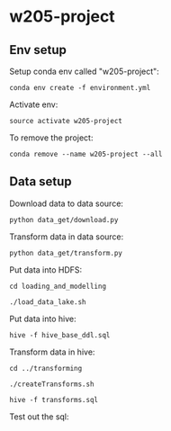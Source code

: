# w205-project

## Env setup

Setup conda env called "w205-project":

`conda env create -f environment.yml`

Activate env:

`source activate w205-project`

To remove the project:

`conda remove --name w205-project --all`


## Data setup

Download data to data source:

`python data_get/download.py`

Transform data in data source:

`python data_get/transform.py`

Put data into HDFS:

`cd loading_and_modelling`

`./load_data_lake.sh`

Put data into hive:

`hive -f hive_base_ddl.sql`

Transform data in hive:

`cd ../transforming`

`./createTransforms.sh`

`hive -f transforms.sql`

Test out the sql:

